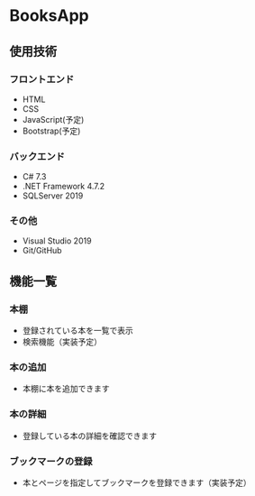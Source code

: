 # BooksApp

## 使用技術
### フロントエンド
- HTML
- CSS
- JavaScript(予定)
- Bootstrap(予定)

### バックエンド
- C# 7.3
- .NET Framework 4.7.2
- SQLServer 2019

### その他
- Visual Studio 2019
- Git/GitHub

## 機能一覧
### 本棚
- 登録されている本を一覧で表示
- 検索機能（実装予定）

### 本の追加
- 本棚に本を追加できます

### 本の詳細
- 登録している本の詳細を確認できます

### ブックマークの登録
- 本とページを指定してブックマークを登録できます（実装予定）

